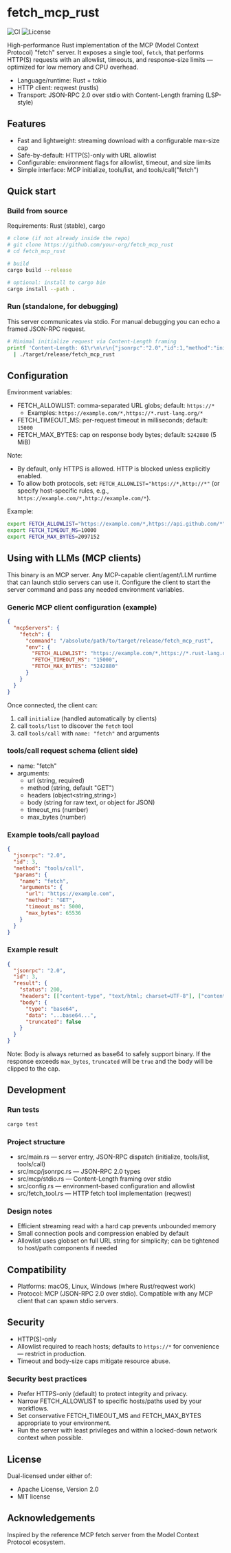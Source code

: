 # fetch_mcp_rust

![CI](https://img.shields.io/github/actions/workflow/status/your-org/fetch_mcp_rust/ci.yml?branch=main)
![License](https://img.shields.io/badge/license-MIT%2FApache--2.0-blue)

High-performance Rust implementation of the MCP (Model Context Protocol) "fetch" server. It exposes a single tool, `fetch`, that performs HTTP(S) requests with an allowlist, timeouts, and response-size limits — optimized for low memory and CPU overhead.

- Language/runtime: Rust + tokio
- HTTP client: reqwest (rustls)
- Transport: JSON-RPC 2.0 over stdio with Content-Length framing (LSP-style)

## Features
- Fast and lightweight: streaming download with a configurable max-size cap
- Safe-by-default: HTTP(S)-only with URL allowlist
- Configurable: environment flags for allowlist, timeout, and size limits
- Simple interface: MCP initialize, tools/list, and tools/call("fetch")

## Quick start

### Build from source
Requirements: Rust (stable), cargo

```bash
# clone (if not already inside the repo)
# git clone https://github.com/your-org/fetch_mcp_rust
# cd fetch_mcp_rust

# build
cargo build --release

# optional: install to cargo bin
cargo install --path .
```

### Run (standalone, for debugging)
This server communicates via stdio. For manual debugging you can echo a framed JSON-RPC request.

```bash
# Minimal initialize request via Content-Length framing
printf 'Content-Length: 61\r\n\r\n{"jsonrpc":"2.0","id":1,"method":"initialize","params":{}}' \
  | ./target/release/fetch_mcp_rust
```

## Configuration
Environment variables:
- FETCH_ALLOWLIST: comma-separated URL globs; default: `https://*`
  - Examples: `https://example.com/*,https://*.rust-lang.org/*`
- FETCH_TIMEOUT_MS: per-request timeout in milliseconds; default: `15000`
- FETCH_MAX_BYTES: cap on response body bytes; default: `5242880` (5 MiB)

Note:
- By default, only HTTPS is allowed. HTTP is blocked unless explicitly enabled.
- To allow both protocols, set: `FETCH_ALLOWLIST="https://*,http://*"` (or specify host-specific rules, e.g., `https://example.com/*,http://example.com/*`).

Example:
```bash
export FETCH_ALLOWLIST="https://example.com/*,https://api.github.com/*"
export FETCH_TIMEOUT_MS=10000
export FETCH_MAX_BYTES=2097152
```

## Using with LLMs (MCP clients)
This binary is an MCP server. Any MCP-capable client/agent/LLM runtime that can launch stdio servers can use it. Configure the client to start the server command and pass any needed environment variables.

### Generic MCP client configuration (example)
```json
{
  "mcpServers": {
    "fetch": {
      "command": "/absolute/path/to/target/release/fetch_mcp_rust",
      "env": {
        "FETCH_ALLOWLIST": "https://example.com/*,https://*.rust-lang.org/*",
        "FETCH_TIMEOUT_MS": "15000",
        "FETCH_MAX_BYTES": "5242880"
      }
    }
  }
}
```

Once connected, the client can:
1) call `initialize` (handled automatically by clients)
2) call `tools/list` to discover the `fetch` tool
3) call `tools/call` with `name: "fetch"` and arguments

### tools/call request schema (client side)
- name: "fetch"
- arguments:
  - url (string, required)
  - method (string, default "GET")
  - headers (object<string,string>)
  - body (string for raw text, or object for JSON)
  - timeout_ms (number)
  - max_bytes (number)

### Example tools/call payload
```json
{
  "jsonrpc": "2.0",
  "id": 3,
  "method": "tools/call",
  "params": {
    "name": "fetch",
    "arguments": {
      "url": "https://example.com",
      "method": "GET",
      "timeout_ms": 5000,
      "max_bytes": 65536
    }
  }
}
```

### Example result
```json
{
  "jsonrpc": "2.0",
  "id": 3,
  "result": {
    "status": 200,
    "headers": [["content-type", "text/html; charset=UTF-8"], ["content-length", "1256"]],
    "body": {
      "type": "base64",
      "data": "...base64...",
      "truncated": false
    }
  }
}
```

Note: Body is always returned as base64 to safely support binary. If the response exceeds `max_bytes`, `truncated` will be `true` and the body will be clipped to the cap.

## Development

### Run tests
```bash
cargo test
```

### Project structure
- src/main.rs — server entry, JSON-RPC dispatch (initialize, tools/list, tools/call)
- src/mcp/jsonrpc.rs — JSON-RPC 2.0 types
- src/mcp/stdio.rs — Content-Length framing over stdio
- src/config.rs — environment-based configuration and allowlist
- src/fetch_tool.rs — HTTP fetch tool implementation (reqwest)

### Design notes
- Efficient streaming read with a hard cap prevents unbounded memory
- Small connection pools and compression enabled by default
- Allowlist uses globset on full URL string for simplicity; can be tightened to host/path components if needed

## Compatibility
- Platforms: macOS, Linux, Windows (where Rust/reqwest work)
- Protocol: MCP (JSON-RPC 2.0 over stdio). Compatible with any MCP client that can spawn stdio servers.

## Security
- HTTP(S)-only
- Allowlist required to reach hosts; defaults to `https://*` for convenience — restrict in production.
- Timeout and body-size caps mitigate resource abuse.

### Security best practices
- Prefer HTTPS-only (default) to protect integrity and privacy.
- Narrow FETCH_ALLOWLIST to specific hosts/paths used by your workflows.
- Set conservative FETCH_TIMEOUT_MS and FETCH_MAX_BYTES appropriate to your environment.
- Run the server with least privileges and within a locked-down network context when possible.

## License
Dual-licensed under either of:
- Apache License, Version 2.0
- MIT license

## Acknowledgements
Inspired by the reference MCP fetch server from the Model Context Protocol ecosystem.

